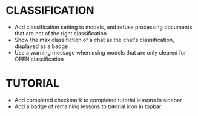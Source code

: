 CLASSIFICATION
==============

- Add classification setting to models, and refuse processing documents that are not of the right classification
- Show the max classifiction of a chat as the chat's classification, displayed as a badge
- Use a warning message when using models that are only cleared for OPEN classification

TUTORIAL
========

- Add completed checkmark to completed tutorial lessons in sidebar
- Add a badge of remaining lessons to tutorial icon in topbar